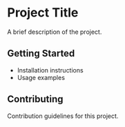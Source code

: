 <!DOCTYPE html>
<html>
  <head>
    <meta charset="UTF-8">
  </head>
  <body>
    <h1>Project Title</h1>
    <p>A brief description of the project.</p>
    <h2>Getting Started</h2>
    <ul>
      <li>Installation instructions</li>
      <li>Usage examples</li>
    </ul>
    <h2>Contributing</h2>
    <p>Contribution guidelines for this project.</p>
  </body>
</html>
